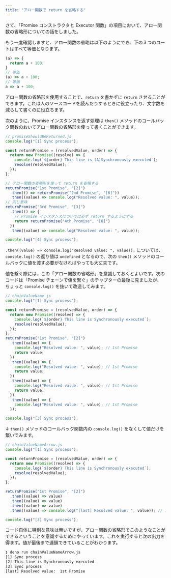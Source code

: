 ```yaml
---
title: "アロー関数で return を省略する"
---
```


さて、「Promise コンストラクタと Executor 関数」の項目において、アロー関数の省略形についての話をしました。

もう一度確認しますと、アロー関数の省略は以下のようにでき、下の３つのコートはすべて等価となります。

```js
(a) => {
  return a + 100;
}
// 等価
(a) => a + 100;
// 等価
a => a + 100;
```

アロー関数の省略形を使用することで、`return` を書かずに `return` させることができます。これは人のソースコードを読んだりするときに役立ったり、文字数を減らして書くのに役立ちます。

次のように、Promise インスタンスを返す処理は `then()` メソッドのコールバック関数のおいてアロー関数の省略形を使って書くことができます。

```js
// promiseShouldBeReturned.js
console.log("[1] Sync process");

const returnPromise = (resolvedValue, order) => {
  return new Promise((resolve) => {
    console.log(`${order} This line is (A)Synchronously executed`);
    resolve(resolvedValue);
  });
};

// アロー関数の省略形を使って return を省略する
returnPromise("1st Promise", "[2]")
  .then(() => returnPromise("2nd Promise", "[6]"))
  .then((value) => console.log("Resolved value: ", value));
// 同じ意味
returnPromise("3rd Promise", "[3]")
  .then(() => {
    // Promise インスタンスについては必ず return するようにする
    return returnPromise("4th Promise", "[8]")
  })
  .then((value) => console.log("Resolved value: ", value));

console.log("[4] Sync process");
```

`.then((value) => console.log("Resolved value: ", value));` については、`console.log()` の返り値は `undefined` となるので、次の `then()` メソッドのコールバックに値を渡す必要がなければやっても大丈夫です。

値を繋ぐ際には、この「アロー関数の省略形」を意識しておくとよいです。次のコードは「Promise チェーンで値を繋ぐ」のチャプターの最後に見ましたが、ちょっと `console.log()` を抜いて改造してみます。

```js
// chainValueName.js
console.log("[1] Sync process");

const returnPromise = (resolvedValue, order) => {
  return new Promise((resolve) => {
    console.log(`${order} This line is Synchronously executed`);
    resolve(resolvedValue);
  });
};
returnPromise("1st Promise", "[2]")
  .then((value) => {
    console.log("Resolved value: ", value); // 1st Promise
    return value;
  })
  .then((value) => {
    console.log("Resolved value: ", value); // 1st Promise
    return value;
  })
  .then((value) => {
    console.log("Resolved value: ", value); // 1st Promise
    return value;
  })
  .then((value) => {
    console.log("Resolved value: ", value); // 1st Promise
  });

console.log("[3] Sync process");
```

↓ `then()` メソッドのコールバック関数内の `console.log()` をなくして値だけを繋いでみます。

```js
// chainValueNameArrow.js
console.log("[1] Sync process");

const returnPromise = (resolvedValue, order) => {
  return new Promise((resolve) => {
    console.log(`${order} This line is Synchronously executed`);
    resolve(resolvedValue);
  });
};

returnPromise("1st Promise", "[2]")
  .then((value) => value)
  .then((value) => value)
  .then((value) => value)
  .then((value) => console.log("[last] Resolved value: ", value)); // 文字列 "1st Promise" を最後までつなげる

console.log("[3] Sync process");
```

コード自体に特別な意味は無いですが、アロー関数の省略形でこのようなことができるということを意識するためにやっています。これを実行すると次の出力を得ます。値が最後まで連鎖できていることがわかります。

```sh
❯ deno run chainValueNameArrow.js
[1] Sync process
[2] This line is Synchronously executed
[3] Sync process
[last] Resolved value:  1st Promise
```

